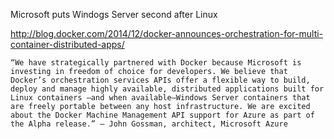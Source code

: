 Microsoft puts Windogs Server second after Linux

http://blog.docker.com/2014/12/docker-announces-orchestration-for-multi-container-distributed-apps/

    “We have strategically partnered with Docker because Microsoft is
    investing in freedom of choice for developers. We believe that
    Docker’s orchestration services APIs offer a flexible way to build,
    deploy and manage highly available, distributed applications built for
    Linux containers —and when available—Windows Server containers that
    are freely portable between any host infrastructure. We are excited
    about the Docker Machine Management API support for Azure as part of
    the Alpha release.” – John Gossman, architect, Microsoft Azure